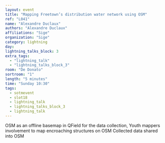 ```yaml
---
layout: event
title: "Mapping Freetown’s distribution water network using OSM"
ref: "L041"
name: "Alexandre Duclaux"
authors: "Alexandre Duclaux"
affiliations: "Sige"
organization: "Sige"
category: lightning
day: 
lightning_talks_block: 3
extra_tags:
  - "lightning_talk"
  - "lightning_talks_block_3"
room: "De Donato"
sortroom: "1"
length: "5 minutes"
time: "Sunday 10:30"
tags:
  - sotmevent
  - slot18
  - lightning_talk
  - lightning_talks_block_3
  - lightning_talk
---
```

OSM as an offline basemap in QField for the data collection,
Youth mappers involvement to map encroaching structures on OSM
Collected data shared into OSM